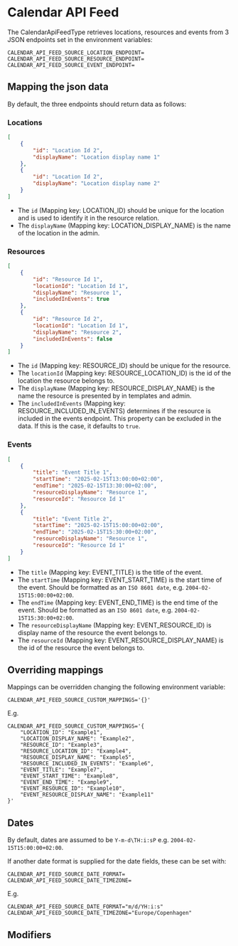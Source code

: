 # Calendar API Feed

The CalendarApiFeedType retrieves locations, resources and events from 3 JSON endpoints
set in the environment variables:

```dotenv
CALENDAR_API_FEED_SOURCE_LOCATION_ENDPOINT=
CALENDAR_API_FEED_SOURCE_RESOURCE_ENDPOINT=
CALENDAR_API_FEED_SOURCE_EVENT_ENDPOINT=
```

## Mapping the json data

By default, the three endpoints should return data as follows:

### Locations

```json
[
    {
        "id": "Location Id 2",
        "displayName": "Location display name 1"
    },
    {
        "id": "Location Id 2",
        "displayName": "Location display name 2"
    }
]
```

* The `id` (Mapping key: LOCATION_ID) should be unique for the location and is used to identify it in the resource relation.
* The `displayName` (Mapping key: LOCATION_DISPLAY_NAME) is the name of the location in the admin.

### Resources

```json
[
    {
        "id": "Resource Id 1",
        "locationId": "Location Id 1",
        "displayName": "Resource 1",
        "includedInEvents": true
    },
    {
        "id": "Resource Id 2",
        "locationId": "Location Id 1",
        "displayName": "Resource 2",
        "includedInEvents": false
    }
]
```

* The `id` (Mapping key: RESOURCE_ID) should be unique for the resource.
* The `locationId` (Mapping key: RESOURCE_LOCATION_ID) is the id of the location the resource belongs to.
* The `displayName` (Mapping key: RESOURCE_DISPLAY_NAME) is the name the resource is presented by in templates and admin.
* The `includedInEvents` (Mapping key: RESOURCE_INCLUDED_IN_EVENTS) determines if the resource is included in the events endpoint.
  This property can be excluded in the data. If this is the case, it defaults to `true`.

### Events

```json
[
    {
        "title": "Event Title 1",
        "startTime": "2025-02-15T13:00:00+02:00",
        "endTime": "2025-02-15T13:30:00+02:00",
        "resourceDisplayName": "Resource 1",
        "resourceId": "Resource Id 1"
    },
    {
        "title": "Event Title 2",
        "startTime": "2025-02-15T15:00:00+02:00",
        "endTime": "2025-02-15T15:30:00+02:00",
        "resourceDisplayName": "Resource 1",
        "resourceId": "Resource Id 1"
    }
]
```

* The `title` (Mapping key: EVENT_TITLE) is the title of the event.
* The `startTime` (Mapping key: EVENT_START_TIME) is the start time of the event. Should be formatted as an `ISO 8601 date`, e.g. `2004-02-15T15:00:00+02:00`.
* The `endTime` (Mapping key: EVENT_END_TIME) is the end time of the event. Should be formatted as an `ISO 8601 date`, e.g. `2004-02-15T15:30:00+02:00`.
* The `resourceDisplayName` (Mapping key: EVENT_RESOURCE_ID) is display name of the resource the event belongs to.
* The `resourceId` (Mapping key: EVENT_RESOURCE_DISPLAY_NAME) is the id of the resource the event belongs to.

## Overriding mappings

Mappings can be overridden changing the following environment variable:

```dotenv
CALENDAR_API_FEED_SOURCE_CUSTOM_MAPPINGS='{}'
```

E.g.

```dotenv
CALENDAR_API_FEED_SOURCE_CUSTOM_MAPPINGS='{
    "LOCATION_ID": "Example1",
    "LOCATION_DISPLAY_NAME": "Example2",
    "RESOURCE_ID": "Example3",
    "RESOURCE_LOCATION_ID": "Example4",
    "RESOURCE_DISPLAY_NAME": "Example5",
    "RESOURCE_INCLUDED_IN_EVENTS": "Example6",
    "EVENT_TITLE": "Example7",
    "EVENT_START_TIME": "Example8",
    "EVENT_END_TIME": "Example9",
    "EVENT_RESOURCE_ID": "Example10",
    "EVENT_RESOURCE_DISPLAY_NAME": "Example11"
}'
```

## Dates

By default, dates are assumed to be `Y-m-d\TH:i:sP` e.g. `2004-02-15T15:00:00+02:00`.

If another date format is supplied for the date fields, these can be set with:

```dotenv
CALENDAR_API_FEED_SOURCE_DATE_FORMAT=
CALENDAR_API_FEED_SOURCE_DATE_TIMEZONE=
```

E.g.

```dotenv
CALENDAR_API_FEED_SOURCE_DATE_FORMAT="m/d/YH:i:s"
CALENDAR_API_FEED_SOURCE_DATE_TIMEZONE="Europe/Copenhagen"
```

## Modifiers

